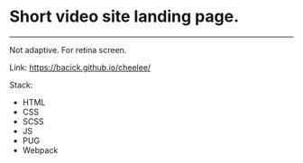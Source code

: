 # Short video site landing page.
***
Not adaptive. For retina screen.

Link: <https://bacick.github.io/cheelee/>

Stack:
  - HTML
  - CSS
  - SCSS
  - JS
  - PUG
  - Webpack
